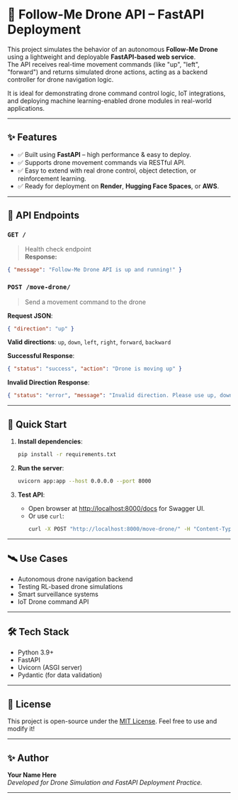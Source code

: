 # 🚁 Follow-Me Drone API – FastAPI Deployment

This project simulates the behavior of an autonomous **Follow-Me Drone** using a lightweight and deployable **FastAPI-based web service**.  
The API receives real-time movement commands (like "up", "left", "forward") and returns simulated drone actions, acting as a backend controller for drone navigation logic.

It is ideal for demonstrating drone command control logic, IoT integrations, and deploying machine learning-enabled drone modules in real-world applications.

---

## ✨ Features
- ✅ Built using **FastAPI** – high performance & easy to deploy.
- ✅ Supports drone movement commands via RESTful API.
- ✅ Easy to extend with real drone control, object detection, or reinforcement learning.
- ✅ Ready for deployment on **Render**, **Hugging Face Spaces**, or **AWS**.

---

## 🔧 API Endpoints

### `GET /`
> Health check endpoint  
**Response:** 
```json
{ "message": "Follow-Me Drone API is up and running!" }
```

### `POST /move-drone/`
> Send a movement command to the drone

**Request JSON**:
```json
{ "direction": "up" }
```

**Valid directions**: `up`, `down`, `left`, `right`, `forward`, `backward`

**Successful Response**:
```json
{ "status": "success", "action": "Drone is moving up" }
```

**Invalid Direction Response**:
```json
{ "status": "error", "message": "Invalid direction. Please use up, down, left, right, forward, or backward." }
```

---

## 🚀 Quick Start

1. **Install dependencies**:
    ```bash
    pip install -r requirements.txt
    ```

2. **Run the server**:
    ```bash
    uvicorn app:app --host 0.0.0.0 --port 8000
    ```

3. **Test API**:
    - Open browser at [http://localhost:8000/docs](http://localhost:8000/docs) for Swagger UI.
    - Or use `curl`:
      ```bash
      curl -X POST "http://localhost:8000/move-drone/" -H "Content-Type: application/json" -d '{"direction": "forward"}'
      ```

---

## 🛰️ Use Cases
- Autonomous drone navigation backend
- Testing RL-based drone simulations
- Smart surveillance systems
- IoT Drone command API

---

## 🛠️ Tech Stack
- Python 3.9+
- FastAPI
- Uvicorn (ASGI server)
- Pydantic (for data validation)

---

## 📄 License
This project is open-source under the [MIT License](LICENSE). Feel free to use and modify it!

---

## ✨ Author
**Your Name Here**  
*Developed for Drone Simulation and FastAPI Deployment Practice.*

---